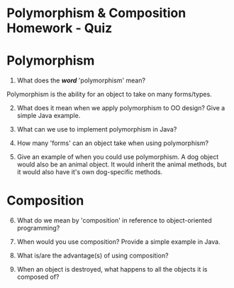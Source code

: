 # Polymorphism & Composition Homework - Quiz

# Polymorphism

1. What does the ___word___ 'polymorphism' mean?

Polymorphism is the ability for an object to take on many forms/types.


2. What does it mean when we apply polymorphism to OO design? Give a simple Java example.



3. What can we use to implement polymorphism in Java?



4. How many 'forms' can an object take when using polymorphism?



5. Give an example of when you could use polymorphism.
A dog object would also be an animal object. It would inherit the animal methods, but it would also have it's own dog-specific methods.


# Composition

6. What do we mean by 'composition' in reference to object-oriented programming?

7. When would you use composition? Provide a simple example in Java.

8. What is/are the advantage(s) of using composition?

9. When an object is destroyed, what happens to all the objects it is composed of?
